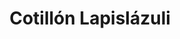 ---
title: "Cotillón Lapislázuli"
url: /ciudad-autonoma-de-buenos-aires/cotillon-lapislazuli/
shop: Partyzubehör
---